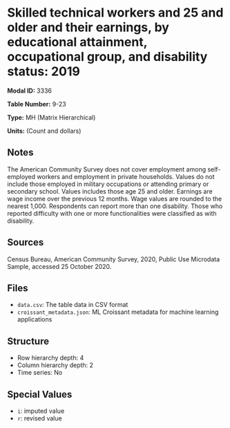 # Skilled technical workers and 25 and older and their earnings, by educational attainment, occupational group, and disability status: 2019

**Modal ID:** 3336

**Table Number:** 9-23

**Type:** MH (Matrix Hierarchical)

**Units:** (Count and dollars)

## Notes

The American Community Survey does not cover employment among self-employed workers and employment in private households. Values do not include those employed in military occupations or attending primary or secondary school. Values includes those age 25 and older. Earnings are wage income over the previous 12 months. Wage values are rounded to the nearest 1,000. Respondents can report more than one disability. Those who reported difficulty with one or more functionalities were classified as with disability.

## Sources

Census Bureau, American Community Survey, 2020, Public Use Microdata Sample, accessed 25 October 2020.

## Files

- `data.csv`: The table data in CSV format
- `croissant_metadata.json`: ML Croissant metadata for machine learning applications

## Structure

- Row hierarchy depth: 4
- Column hierarchy depth: 2
- Time series: No

## Special Values

- `i`: imputed value
- `r`: revised value

